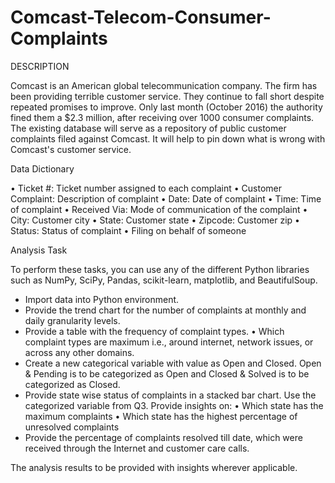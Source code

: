 # Comcast-Telecom-Consumer-Complaints

DESCRIPTION

Comcast is an American global telecommunication company. The firm has been providing terrible customer service. They continue to fall short despite repeated promises to improve. Only last month (October 2016) the authority fined them a $2.3 million, after receiving over 1000 consumer complaints.
The existing database will serve as a repository of public customer complaints filed against Comcast.
It will help to pin down what is wrong with Comcast's customer service.

Data Dictionary

•	Ticket #: Ticket number assigned to each complaint
•	Customer Complaint: Description of complaint
•	Date: Date of complaint
•	Time: Time of complaint
•	Received Via: Mode of communication of the complaint
•	City: Customer city
•	State: Customer state
•	Zipcode: Customer zip
•	Status: Status of complaint
•	Filing on behalf of someone

Analysis Task

To perform these tasks, you can use any of the different Python libraries such as NumPy, SciPy, Pandas, scikit-learn, matplotlib, and BeautifulSoup.
- Import data into Python environment.
- Provide the trend chart for the number of complaints at monthly and daily granularity levels.
- Provide a table with the frequency of complaint types.
•	Which complaint types are maximum i.e., around internet, network issues, or across any other domains.
- Create a new categorical variable with value as Open and Closed. Open & Pending is to be categorized as Open and Closed & Solved is to be categorized as Closed.
- Provide state wise status of complaints in a stacked bar chart. Use the categorized variable from Q3. Provide insights on:
•	Which state has the maximum complaints
•	Which state has the highest percentage of unresolved complaints
- Provide the percentage of complaints resolved till date, which were received through the Internet and customer care calls.

The analysis results to be provided with insights wherever applicable.


